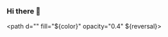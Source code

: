 ### Hi there 👋

<!--
**ad9570/ad9570** is a ✨ _special_ ✨ repository because its `README.md` (this file) appears on your GitHub profile.

Here are some ideas to get you started:

- 🔭 I’m currently working on ...
- 🌱 I’m currently learning ...
- 👯 I’m looking to collaborate on ...
- 🤔 I’m looking for help with ...
- 💬 Ask me about ...
- 📫 How to reach me: ...
- 😄 Pronouns: ...
- ⚡ Fun fact: ...
-->
<path d="" fill="${color}" opacity="0.4" ${reversal}>
                <animate attributeName="d" dur="20s" repeatCount="indefinite" keyTimes="0;0.333;0.667;1" calcmod="spline" keySplines="0.2 0 0.2 1;0.2 0 0.2 1;0.2 0 0.2 1" begin="0s" values="M0 0L 0 ${height - 80}Q 213.5 ${height - 40} 427 ${height - 70}T 854 ${height - 45}L 854 0 Z;M0 0L 0 ${height - 55}Q 213.5 ${height - 40} 427 ${height - 60}T 854 ${height - 70}L 854 0 Z;M0 0L 0 ${height - 35}Q 213.5 ${height - 65} 427 ${height - 35}T 854 ${height - 70}L 854 0 Z;M0 0L 0 ${height - 80}Q 213.5 ${height - 40} 427 ${height - 70}T 854 ${height - 45}L 854 0 Z"></animate>
            </path>
